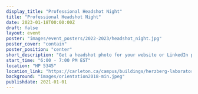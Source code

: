 ```yaml
---
display_title: "Professional Headshot Night"
title: "Professional Headshot Night"
date: 2023-01-18T00:00:00Z
draft: false
layout: event
poster: "images/event_posters/2022-2023/headshot_night.jpg"
poster_cover: "contain"
poster_position: "center"
short_description: "Get a headshot photo for your website or LinkedIn profile."
start_time: "6:00 - 7:00 PM EST"
location: "HP 5345"
location_link: "https://carleton.ca/campus/buildings/herzberg-laboratories/"
background: "images/orientation2018-min.jpeg"
publishdate: 2021-01-01
---
```

